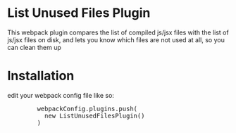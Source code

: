 <html>
<head>
  <title>
    List Unused Files Plugin
  </title>
</head>
  <body>
    <h1>List Unused Files Plugin</h1>
    <div>
      This webpack plugin compares the list of compiled js/jsx files with the list of js/jsx files on disk, and lets you know which files are not used at all, so you can clean them up
    </div>
    <h1>Installation</h1>
    edit your webpack config file like so:
    <div class="highlight highlight-source-js">
      <pre>
        webpackConfig.plugins.push(
          new ListUnusedFilesPlugin()
        )
      </pre>
    </span>
  </body>
</html>

